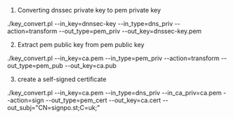 1) Converting dnssec private key to pem private key

./key_convert.pl --in_key=dnnsec-key --in_type=dns_priv --action=transform --out_type=pem_priv --out_key=dnssec-key.pem

2) Extract pem public key from pem public key

./key_convert.pl --in_key=ca.pem --in_type=pem_priv --action=transform --out_type=pem_pub --out_key=ca.pub

3) create a self-signed certificate

./key_convert.pl --in_key=ca.pem  --in_type=dns_priv --in_ca_priv=ca.pem --action=sign --out_type=pem_cert --out_key=ca.cert --out_subj="CN=signpo.st;C=uk;"
